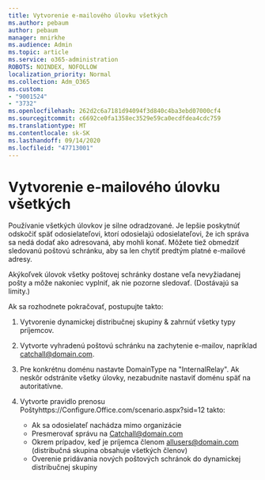 ```yaml
---
title: Vytvorenie e-mailového úlovku všetkých
ms.author: pebaum
author: pebaum
manager: mnirkhe
ms.audience: Admin
ms.topic: article
ms.service: o365-administration
ROBOTS: NOINDEX, NOFOLLOW
localization_priority: Normal
ms.collection: Adm_O365
ms.custom:
- "9001524"
- "3732"
ms.openlocfilehash: 262d2c6a7181d94094f3d840c4ba3ebd07000cf4
ms.sourcegitcommit: c6692ce0fa1358ec3529e59ca0ecdfdea4cdc759
ms.translationtype: MT
ms.contentlocale: sk-SK
ms.lasthandoff: 09/14/2020
ms.locfileid: "47713001"
---
```

# <a name="create-an-email-catch-all"></a>Vytvorenie e-mailového úlovku všetkých

Používanie všetkých úlovkov je silne odradzované. Je lepšie poskytnúť odskočiť späť odosielateľovi, ktorí odosielajú odosielateľovi, že ich správa sa nedá dodať ako adresovaná, aby mohli konať. Môžete tiež obmedziť sledovanú poštovú schránku, aby sa len chytiť predtým platné e-mailové adresy. 

Akýkoľvek úlovok všetky poštovej schránky dostane veľa nevyžiadanej pošty a môže nakoniec vyplniť, ak nie pozorne sledovať. (Dostávajú sa limity.) 

Ak sa rozhodnete pokračovať, postupujte takto:

1. Vytvorenie dynamickej distribučnej skupiny & zahrnúť všetky typy príjemcov.

2. Vytvorte vyhradenú poštovú schránku na zachytenie e-mailov, napríklad catchall@domain.com.

3. Pre konkrétnu doménu nastavte DomainType na "InternalRelay". Ak neskôr odstránite všetky úlovky, nezabudnite nastaviť doménu späť na autoritatívne.

4. Vytvorte pravidlo prenosu Poštyhttps://Configure.Office.com/scenario.aspx?sid=12 takto:

    - Ak sa odosielateľ nachádza mimo organizácie
    - Presmerovať správu na Catchall@domain.com
    - Okrem prípadov, keď je príjemca členom allusers@domain.com (distribučná skupina obsahuje všetkých členov)
    - Overenie pridávania nových poštových schránok do dynamickej distribučnej skupiny
